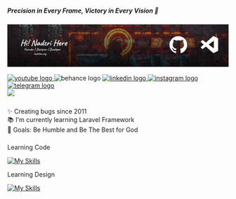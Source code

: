 ##### Precision in Every Frame, Victory in Every Vision 👋

![Nadz87](img/banner.jpg)


<div align="left">
  <a href="https://www.youtube.com/@imotion.production" target="_blank">
    <img src="https://raw.githubusercontent.com/maurodesouza/profile-readme-generator/master/src/assets/icons/social/youtube/default.svg" width="37" height="25" alt="youtube logo"  />
  </a>
  <img src="https://raw.githubusercontent.com/maurodesouza/profile-readme-generator/master/src/assets/icons/social/behance/default.svg" width="37" height="25" alt="behance logo"  />
  <a href="https://www.linkedin.com/company/imotion-production/" target="_blank">
    <img src="https://raw.githubusercontent.com/maurodesouza/profile-readme-generator/master/src/assets/icons/social/linkedin/default.svg" width="37" height="25" alt="linkedin logo"  />
  </a>
  <a href="https://www.instagram.com/imotion_production/" target="_blank">
    <img src="https://raw.githubusercontent.com/maurodesouza/profile-readme-generator/master/src/assets/icons/social/instagram/default.svg" width="37" height="25" alt="instagram logo"  />
  </a>
  <a href="https://t.me/iMotionz" target="_blank">
    <img src="https://raw.githubusercontent.com/maurodesouza/profile-readme-generator/master/src/assets/icons/social/telegram/default.svg" width="37" height="25" alt="telegram logo"  />
  </a>
</div>


<div align="left">
  <img src="https://visitor-badge.laobi.icu/badge?page_id=nadz87.nadz87&right_color=blueviolet"  />
</div>

###

<p align="left">✨ Creating bugs since 2011<br>📚 I'm currently learning Laravel Framework<br>🎯 Goals: Be Humble and Be The Best for God</p>

###

<p align="left">Learning Code</p>

[![My Skills](https://skillicons.dev/icons?i=js,html,css,react,nextjs,php,laravel)](https://skillicons.dev)

<p align="left">Learning Design</p>

[![My Skills](https://skillicons.dev/icons?i=ps,ai,blender,figma)](https://skillicons.dev)



